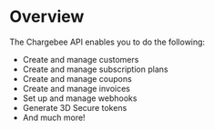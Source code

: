 # Overview

The Chargebee API enables you to do the following:

- Create and manage customers
- Create and manage subscription plans
- Create and manage coupons
- Create and manage invoices
- Set up and manage webhooks
- Generate 3D Secure tokens
- And much more!
